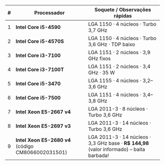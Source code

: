 | # | Processador                                        | Soquete / Observações rápidas                                                              |
| - | -------------------------------------------------- | ------------------------------------------------------------------------------------------ |
| 1 | **Intel Core i5-4590**                             | LGA 1150 · 4 núcleos · Turbo 3,7 GHz                                                       |
| 2 | **Intel Core i5-4570S**                            | LGA 1150 · 4 núcleos · Turbo 3,6 GHz · TDP baixo                                           |
| 3 | **Intel Core i3-7100**                             | LGA 1151 · 2 núcleos · 3,9 GHz fixos                                                       |
| 4 | **Intel Core i3-7100T**                            | LGA 1151 · 2 núcleos · 3,4 GHz · 35 W                                                      |
| 5 | **Intel Core i5-3470**                             | LGA 1155 · 4 núcleos · 3,2–3,6 GHz                                                         |
| 6 | **Intel Core i5-7500**                             | LGA 1151 · 4 núcleos · 3,4–3,8 GHz                                                         |
| 7 | **Intel Xeon E5-2667 v4**                          | LGA 2011-3 · 8 núcleos · Turbo 3,6 GHz                                                     |
| 8 | **Intel Xeon E5-2697 v3**                          | LGA 2011-3 · 14 núcleos · Turbo 3,6 GHz                                                    |
| 9 | **Intel Xeon E5-2680 v4** (código CM8066002031501) | LGA 2011-3 · 14 núcleos · 3,3 GHz base · **R\$ 144,98** (valor informado) – baita barbada! |
